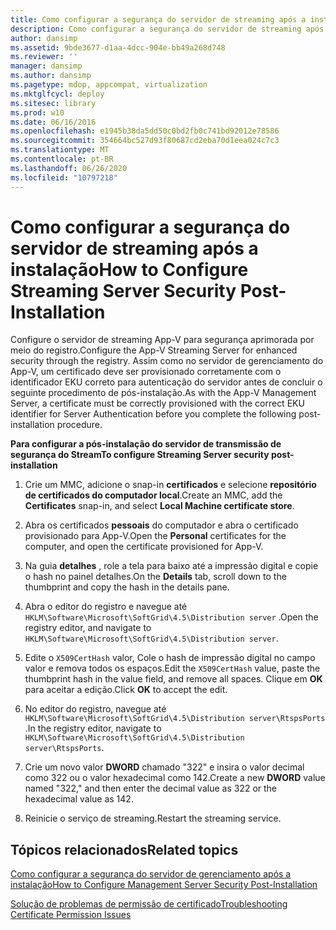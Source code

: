 ```yaml
---
title: Como configurar a segurança do servidor de streaming após a instalação
description: Como configurar a segurança do servidor de streaming após a instalação
author: dansimp
ms.assetid: 9bde3677-d1aa-4dcc-904e-bb49a268d748
ms.reviewer: ''
manager: dansimp
ms.author: dansimp
ms.pagetype: mdop, appcompat, virtualization
ms.mktglfcycl: deploy
ms.sitesec: library
ms.prod: w10
ms.date: 06/16/2016
ms.openlocfilehash: e1945b38da5dd50c0bd2fb0c741bd92012e78586
ms.sourcegitcommit: 354664bc527d93f80687cd2eba70d1eea024c7c3
ms.translationtype: MT
ms.contentlocale: pt-BR
ms.lasthandoff: 06/26/2020
ms.locfileid: "10797218"
---
```

# <span data-ttu-id="3b9a1-103">Como configurar a segurança do servidor de streaming após a instalação</span><span class="sxs-lookup"><span data-stu-id="3b9a1-103">How to Configure Streaming Server Security Post-Installation</span></span>


<span data-ttu-id="3b9a1-104">Configure o servidor de streaming App-V para segurança aprimorada por meio do registro.</span><span class="sxs-lookup"><span data-stu-id="3b9a1-104">Configure the App-V Streaming Server for enhanced security through the registry.</span></span> <span data-ttu-id="3b9a1-105">Assim como no servidor de gerenciamento do App-V, um certificado deve ser provisionado corretamente com o identificador EKU correto para autenticação do servidor antes de concluir o seguinte procedimento de pós-instalação.</span><span class="sxs-lookup"><span data-stu-id="3b9a1-105">As with the App-V Management Server, a certificate must be correctly provisioned with the correct EKU identifier for Server Authentication before you complete the following post-installation procedure.</span></span>

**<span data-ttu-id="3b9a1-106">Para configurar a pós-instalação do servidor de transmissão de segurança do Stream</span><span class="sxs-lookup"><span data-stu-id="3b9a1-106">To configure Streaming Server security post-installation</span></span>**

1.  <span data-ttu-id="3b9a1-107">Crie um MMC, adicione o snap-in **certificados** e selecione **repositório de certificados do computador local**.</span><span class="sxs-lookup"><span data-stu-id="3b9a1-107">Create an MMC, add the **Certificates** snap-in, and select **Local Machine certificate store**.</span></span>

2.  <span data-ttu-id="3b9a1-108">Abra os certificados **pessoais** do computador e abra o certificado provisionado para App-V.</span><span class="sxs-lookup"><span data-stu-id="3b9a1-108">Open the **Personal** certificates for the computer, and open the certificate provisioned for App-V.</span></span>

3.  <span data-ttu-id="3b9a1-109">Na guia **detalhes** , role a tela para baixo até a impressão digital e copie o hash no painel detalhes.</span><span class="sxs-lookup"><span data-stu-id="3b9a1-109">On the **Details** tab, scroll down to the thumbprint and copy the hash in the details pane.</span></span>

4.  <span data-ttu-id="3b9a1-110">Abra o editor do registro e navegue até `HKLM\Software\Microsoft\SoftGrid\4.5\Distribution server` .</span><span class="sxs-lookup"><span data-stu-id="3b9a1-110">Open the registry editor, and navigate to `HKLM\Software\Microsoft\SoftGrid\4.5\Distribution server`.</span></span>

5.  <span data-ttu-id="3b9a1-111">Edite o `X509CertHash` valor, Cole o hash de impressão digital no campo valor e remova todos os espaços.</span><span class="sxs-lookup"><span data-stu-id="3b9a1-111">Edit the `X509CertHash` value, paste the thumbprint hash in the value field, and remove all spaces.</span></span> <span data-ttu-id="3b9a1-112">Clique em **OK** para aceitar a edição.</span><span class="sxs-lookup"><span data-stu-id="3b9a1-112">Click **OK** to accept the edit.</span></span>

6.  <span data-ttu-id="3b9a1-113">No editor do registro, navegue até `HKLM\Software\Microsoft\SoftGrid\4.5\Distribution server\RtspsPorts` .</span><span class="sxs-lookup"><span data-stu-id="3b9a1-113">In the registry editor, navigate to `HKLM\Software\Microsoft\SoftGrid\4.5\Distribution server\RtspsPorts`.</span></span>

7.  <span data-ttu-id="3b9a1-114">Crie um novo valor **DWORD** chamado "322" e insira o valor decimal como 322 ou o valor hexadecimal como 142.</span><span class="sxs-lookup"><span data-stu-id="3b9a1-114">Create a new **DWORD** value named "322," and then enter the decimal value as 322 or the hexadecimal value as 142.</span></span>

8.  <span data-ttu-id="3b9a1-115">Reinicie o serviço de streaming.</span><span class="sxs-lookup"><span data-stu-id="3b9a1-115">Restart the streaming service.</span></span>

## <span data-ttu-id="3b9a1-116">Tópicos relacionados</span><span class="sxs-lookup"><span data-stu-id="3b9a1-116">Related topics</span></span>


[<span data-ttu-id="3b9a1-117">Como configurar a segurança do servidor de gerenciamento após a instalação</span><span class="sxs-lookup"><span data-stu-id="3b9a1-117">How to Configure Management Server Security Post-Installation</span></span>](how-to-configure-management-server-security-post-installation.md)

[<span data-ttu-id="3b9a1-118">Solução de problemas de permissão de certificado</span><span class="sxs-lookup"><span data-stu-id="3b9a1-118">Troubleshooting Certificate Permission Issues</span></span>](troubleshooting-certificate-permission-issues.md)

 

 





